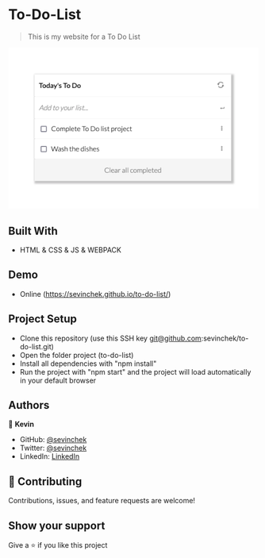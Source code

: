 # To-Do-List

> This is my website for a To Do List

![screenshot](./src/img/app-screenshot.png)

## Built With

- HTML & CSS & JS & WEBPACK

## Demo

- Online (https://sevinchek.github.io/to-do-list/)

## Project Setup

- Clone this repository (use this SSH key git@github.com:sevinchek/to-do-list.git)
- Open the folder project (to-do-list)
- Install all dependencies with "npm install"
- Run the project with "npm start" and the project will load automatically in your default browser

## Authors

👤 **Kevin**

- GitHub: [@sevinchek](https://github.com/sevinchek)
- Twitter: [@sevinchek](https://twitter.com/sevinchek)
- LinkedIn: [LinkedIn](https://linkedin.com/in/sevinchek)

## 🤝 Contributing

Contributions, issues, and feature requests are welcome!

## Show your support

Give a ⭐️ if you like this project
